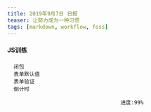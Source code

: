 ```yaml
---
title: 2019年9月7日 日报 
teaser: 让努力成为一种习惯
tags: [markdown, workflow, foss]
---
```


#### JS训练
  ```
	闭包
	表单默认值
	表单验证
	倒计时
  ```
								        进度:99%



